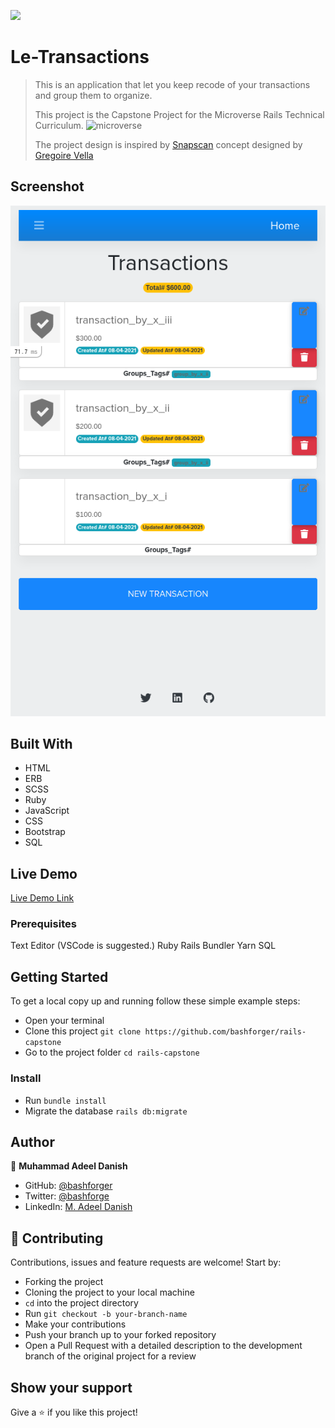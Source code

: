 ![](https://img.shields.io/badge/Microverse-blueviolet)

# Le-Transactions

> This is an application that let you keep recode of your transactions and group them to organize. 
>
> This project is the Capstone Project for the Microverse Rails Technical Curriculum. ![microverse](https://camo.githubusercontent.com/3a5835d4f56c57cec85939ac345e43fef164c178/68747470733a2f2f696d672e736869656c64732e696f2f62616467652f4d6963726f76657273652d626c756576696f6c6574)
> 
> The project design is inspired by [Snapscan](https://www.behance.net/gallery/19759151/Snapscan-iOs-design-and-branding) concept designed by [Gregoire Vella](https://www.behance.net/gregoirevella)

## Screenshot
![Rails Capstone](./app/assets/images/Screen%20Shot%202021-04-11%20at%2020.03.09-fullpage.png)

## Built With

- HTML
- ERB
- SCSS
- Ruby
- JavaScript
- CSS
- Bootstrap
- SQL

## Live Demo

[Live Demo Link](https://rails-capstone-bashforger.herokuapp.com/)

### Prerequisites

Text Editor (VSCode is suggested.)
Ruby
Rails
Bundler
Yarn
SQL

## Getting Started

To get a local copy up and running follow these simple example steps:
- Open your terminal
- Clone this project `git clone https://github.com/bashforger/rails-capstone`
- Go to the project folder `cd rails-capstone`

### Install

- Run `bundle install`
- Migrate the database `rails db:migrate`


## Author

👤 **Muhammad Adeel Danish**

- GitHub: [@bashforger](https://github.com/bashforger)
- Twitter: [@bashforge](https://twitter.com/bashforge)
- LinkedIn: [M. Adeel Danish](https://www.linkedin.com/in/muhammad-adeel-danish/)

## 🤝 Contributing

Contributions, issues and feature requests are welcome! Start by:

- Forking the project
- Cloning the project to your local machine
- `cd` into the project directory
- Run `git checkout -b your-branch-name`
- Make your contributions
- Push your branch up to your forked repository
- Open a Pull Request with a detailed description to the development branch of the original project for a review

## Show your support

Give a ⭐️ if you like this project!
